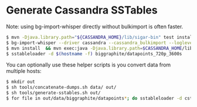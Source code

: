 # Generate Cassandra SSTables

Note: using bg-import-whisper directly without bulkimport is often faster.

```bash
$ mvn -Djava.library.path="${CASSANDRA_HOME}/lib/sigar-bin" test install
$ bg-import-whisper --driver cassandra --cassandra_bulkimport --loglevel DEBUG --process 1 --ignored_stages '11520*60s' -- /opt/graphite/storage/whisper/
$ mvn install  && mvn exec:java -Djava.library.path=$CASSANDRA_HOME/lib/sigar-bin -Dexec.mainClass="biggraphite.BgGenerateCassandraSSTables" -Dexec.args="biggraphite datapoints_720p_3600s_0 720*3600s_0.cql 720*3600s_0.csv"
$ sstableloader -d $(hostname -f) biggraphite/datapoints_720p_3600s
```

You can optionally use these helper scripts is you convert data from multiple hosts:

```bash
$ mkdir out
$ sh tools/concatenate-dumps.sh data/ out/
$ sh tools/generate-sstables.sh out/
$ for file in out/data/biggraphite/datapoints*; do sstableloader -d cstars04e01-par.storage.criteo.preprod $file/; done
